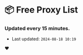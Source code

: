 # :package: Free Proxy List
### Updated every 15 minutes.

- Last updated: `2024-08-18 10:19`

:heart:
